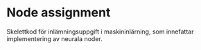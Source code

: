 # Node assignment

Skelettkod för inlämningsuppgift i maskininlärning, som innefattar implementering av neurala noder.